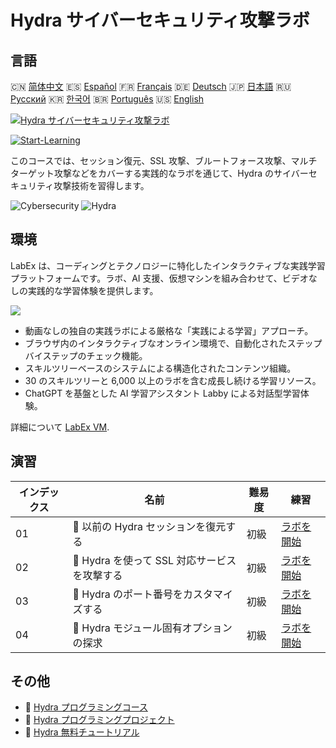 # Hydra サイバーセキュリティ攻撃ラボ

## 言語

🇨🇳 [简体中文](README_zh.md) 🇪🇸 [Español](README_es.md) 🇫🇷 [Français](README_fr.md) 🇩🇪 [Deutsch](README_de.md) 🇯🇵 [日本語](README_ja.md) 🇷🇺 [Русский](README_ru.md) 🇰🇷 [한국어](README_ko.md) 🇧🇷 [Português](README_pt.md) 🇺🇸 [English](README.md) 

[![Hydra サイバーセキュリティ攻撃ラボ](https://cover-creator.labex.io/hydra-cybersecurity-attack-labs.png?lang=ja)](https://labex.io/ja/courses/hydra-cybersecurity-attack-labs)

[![Start-Learning](https://img.shields.io/badge/Start-Learning-whitesmoke?style=for-the-badge)](https://labex.io/ja/courses/hydra-cybersecurity-attack-labs)

このコースでは、セッション復元、SSL 攻撃、ブルートフォース攻撃、マルチターゲット攻撃などをカバーする実践的なラボを通じて、Hydra のサイバーセキュリティ攻撃技術を習得します。

![Cybersecurity](https://img.shields.io/badge/Cybersecurity-whitesmoke?style=for-the-badge&logo=cybersecurity)
![Hydra](https://img.shields.io/badge/Hydra-whitesmoke?style=for-the-badge&logo=hydra)


## 環境

LabEx は、コーディングとテクノロジーに特化したインタラクティブな実践学習プラットフォームです。ラボ、AI 支援、仮想マシンを組み合わせて、ビデオなしの実践的な学習体験を提供します。

![](https://tutorial-screenshot.getvm.io/images/vm-1725247253.png)

- 動画なしの独自の実践ラボによる厳格な「実践による学習」アプローチ。
- ブラウザ内のインタラクティブなオンライン環境で、自動化されたステップバイステップのチェック機能。
- スキルツリーベースのシステムによる構造化されたコンテンツ組織。
- 30 のスキルツリーと 6,000 以上のラボを含む成長し続ける学習リソース。
- ChatGPT を基盤とした AI 学習アシスタント Labby による対話型学習体験。

詳細について [LabEx VM](https://support.labex.io/using-labex/virtual-machine).

## 演習

|   インデックス | 名前                                         | 難易度   | 練習                                                                                                                       |
|----------------|----------------------------------------------|----------|----------------------------------------------------------------------------------------------------------------------------|
|             01 | 📖 以前の Hydra セッションを復元する         | 初級     | <a target='_blank' href='https://labex.io/ja/tutorials/hydra-restore-a-previous-hydra-session-550772'>ラボを開始</a>       |
|             02 | 📖 Hydra を使って SSL 対応サービスを攻撃する | 初級     | <a target='_blank' href='https://labex.io/ja/tutorials/hydra-attack-ssl-enabled-services-with-hydra-550762'>ラボを開始</a> |
|             03 | 📖 Hydra のポート番号をカスタマイズする      | 初級     | <a target='_blank' href='https://labex.io/ja/tutorials/hydra-customize-hydra-port-numbers-550765'>ラボを開始</a>           |
|             04 | 📖 Hydra モジュール固有オプションの探求      | 初級     | <a target='_blank' href='https://labex.io/ja/tutorials/hydra-explore-hydra-module-specific-options-550767'>ラボを開始</a>  |

## その他

- 🔗 [Hydra プログラミングコース](https://github.com/labex-labs/awesome-programming-courses)
- 🔗 [Hydra プログラミングプロジェクト](https://github.com/labex-labs/awesome-programming-projects)
- 🔗 [Hydra 無料チュートリアル](https://github.com/labex-labs/hydra-free-tutorials)

